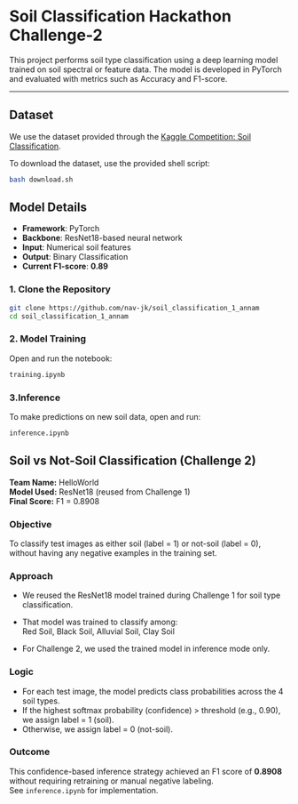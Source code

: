 #  Soil Classification Hackathon Challenge-2

This project performs soil type classification using a deep learning model trained on soil spectral or feature data. The model is developed in PyTorch and evaluated with metrics such as Accuracy and F1-score.

---

##  Dataset

We use the dataset provided through the [Kaggle Competition: Soil Classification](https://www.kaggle.com/competitions/soil-classification-part-2).

To download the dataset, use the provided shell script:

```bash
bash download.sh
```
##  Model Details

- **Framework**: PyTorch  
- **Backbone**: ResNet18-based neural network  
- **Input**: Numerical soil features  
- **Output**: Binary Classification  
- **Current F1-score**: **0.89**

### 1. Clone the Repository

```bash
git clone https://github.com/nav-jk/soil_classification_1_annam
cd soil_classification_1_annam
```
### 2. Model Training

Open and run the notebook:

```markdown
training.ipynb
```
### 3.Inference

To make predictions on new soil data, open and run:

```markdown
inference.ipynb
```

## Soil vs Not-Soil Classification (Challenge 2)

**Team Name:** HelloWorld  
**Model Used:** ResNet18 (reused from Challenge 1)  
**Final Score:** F1 = 0.8908  

### Objective

To classify test images as either soil (label = 1) or not-soil (label = 0),  
without having any negative examples in the training set.

### Approach

- We reused the ResNet18 model trained during Challenge 1 for soil type classification.  
- That model was trained to classify among:  
  Red Soil, Black Soil, Alluvial Soil, Clay Soil  

- For Challenge 2, we used the trained model in inference mode only.

### Logic

- For each test image, the model predicts class probabilities across the 4 soil types.  
- If the highest softmax probability (confidence) > threshold (e.g., 0.90), we assign label = 1 (soil).  
- Otherwise, we assign label = 0 (not-soil).

### Outcome

This confidence-based inference strategy achieved an F1 score of **0.8908**  
without requiring retraining or manual negative labeling.  
See `inference.ipynb` for implementation.



